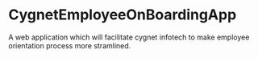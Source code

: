 # CygnetEmployeeOnBoardingApp
A web application which will facilitate cygnet infotech to make employee orientation process more stramlined.
